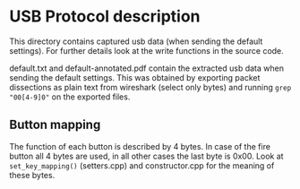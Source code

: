 # USB Protocol description
This directory contains captured usb data (when sending the default settings). For further details look at the write functions in the source code.

default.txt and default-annotated.pdf contain the extracted usb data when sending the default settings. This was obtained by exporting packet dissections as plain text from wireshark (select only bytes) and running ``grep "00[4-9]0"`` on the exported files.


## Button mapping
The function of each button is described by 4 bytes. In case of the fire button all 4 bytes are used, in all other cases the last byte is 0x00. Look at ``set_key_mapping()`` (setters.cpp) and constructor.cpp for the meaning of these bytes.
